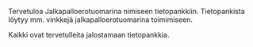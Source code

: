 Tervetuloa Jalkapalloerotuomarina nimiseen tietopankkiin. Tietopankista löytyy mm. vinkkejä jalkapalloerotuomarina toimimiseen.

Kaikki ovat tervetulleita jalostamaan tietopankkia.
